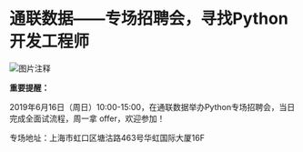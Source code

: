 # 通联数据——专场招聘会，寻找Python开发工程师

![图片注释](http://storage-uqer.datayes.com/5cf72e6ba7a3a20116f6840e/30521406-8cbe-11e9-9c05-0242ac140002)

**重要提醒：**

2019年6月16日（周日）10:00-15:00，在通联数据举办Python专场招聘会，当日完成全面试流程，周一拿 offer，欢迎参加！

专场地址：上海市虹口区塘沽路463号华虹国际大厦16F

